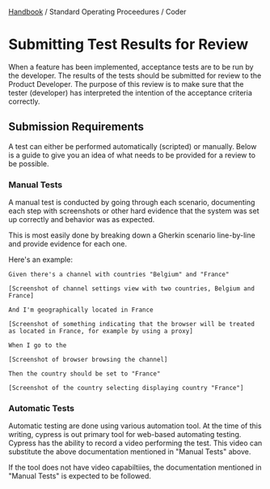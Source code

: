 [Handbook](../../README.md) / Standard Operating Proceedures / Coder

# Submitting Test Results for Review

When a feature has been implemented, acceptance tests are to be run by the developer. The results of the tests should be submitted for review to the Product Developer. The purpose of this review is to make sure that the tester (developer) has interpreted the intention of the acceptance criteria correctly.

## Submission Requirements

A test can either be performed automatically (scripted) or manually. Below is a guide to give you an idea of what needs to be provided for a review to be possible.

### Manual Tests

A manual test is conducted by going through each scenario, documenting each step with screenshots or other hard evidence that the system was set up correctly and behavior was as expected.

This is most easily done by breaking down a Gherkin scenario line-by-line and provide evidence for each one.

Here's an example:

```
Given there's a channel with countries "Belgium" and "France"

[Screenshot of channel settings view with two countries, Belgium and France]

And I'm geographically located in France

[Screenshot of something indicating that the browser will be treated as located in France, for example by using a proxy]

When I go to the 

[Screenshot of browser browsing the channel]

Then the country should be set to "France"

[Screenshot of the country selecting displaying country "France"]
```

### Automatic Tests

Automatic testing are done using various automation tool. At the time of this writing, cypress is out primary tool for web-based automating testing. Cypress has the ability to record a video performing the test. This video can substitute the above documentation mentioned in "Manual Tests" above.

If the tool does not have video capabiltiies, the documentation mentioned in "Manual Tests" is expected to be followed.